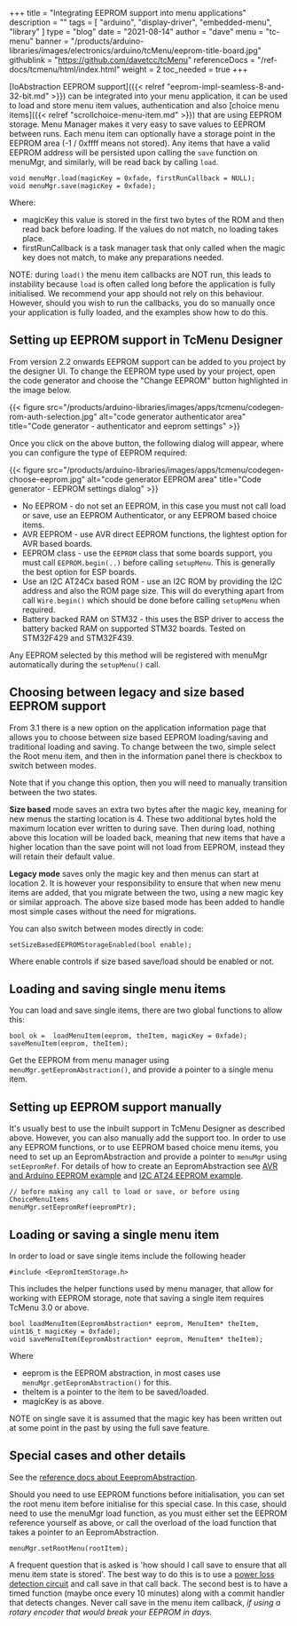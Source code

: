 +++
title = "Integrating EEPROM support into menu applications"
description = ""
tags = [ "arduino", "display-driver", "embedded-menu", "library" ]
type = "blog"
date = "2021-08-14"
author =  "dave"
menu = "tc-menu"
banner = "/products/arduino-libraries/images/electronics/arduino/tcMenu/eeprom-title-board.jpg"
githublink = "https://github.com/davetcc/tcMenu"
referenceDocs = "/ref-docs/tcmenu/html/index.html"
weight = 2
toc_needed = true
+++

[IoAbstraction EEPROM support]({{< relref "eeprom-impl-seamless-8-and-32-bit.md" >}}) can be integrated into your menu application, it can be used to load and store menu item values, authentication and also [choice menu items]({{< relref "scrollchoice-menu-item.md" >}}) that are using EEPROM storage. Menu Manager makes it very easy to save values to EEPROM between runs. Each menu item can optionally have a storage point in the EEPROM area (-1 / 0xffff means not stored). Any items that have a valid EEPROM address will be persisted upon calling the `save` function on menuMgr, and similarly, will be read back by calling `load`.

    void menuMgr.load(magicKey = 0xfade, firstRunCallback = NULL);
    void menuMgr.save(magicKey = 0xfade);

Where:

* magicKey this value is stored in the first two bytes of the ROM and then read back before loading. If the values do not match, no loading takes place.
* firstRunCallback is a task manager task that only called when the magic key does not match, to make any preparations needed.

NOTE: during `load()` the menu item callbacks are NOT run, this leads to instability because `load` is often called long before the application is fully initialised. We recommend your app should not rely on this behaviour. However, should you wish to run the callbacks, you do so manually once your application is fully loaded, and the examples show how to do this.

## Setting up EEPROM support in TcMenu Designer

From version 2.2 onwards EEPROM support can be added to you project by the designer UI. To change the EEPROM type used by your project, open the code generator and choose the "Change EEPROM" button highlighted in the image below.

{{< figure src="/products/arduino-libraries/images/apps/tcmenu/codegen-rom-auth-selection.jpg" alt="code generator authenticator area" title="Code generator - authenticator and eeprom settings" >}}

Once you click on the above button, the following dialog will appear, where you can configure the type of EEPROM required:

{{< figure src="/products/arduino-libraries/images/apps/tcmenu/codegen-choose-eeprom.jpg" alt="code generator EEPROM area" title="Code generator - EEPROM settings dialog" >}}

* No EEPROM - do not set an EEPROM, in this case you must not call load or save, use an EEPROM Authenticator, or any EEPROM based choice items.
* AVR EEPROM - use AVR direct EEPROM functions, the lightest option for AVR based boards.
* EEPROM class - use the `EEPROM` class that some boards support, you must call `EEPROM.begin(..)` before calling `setupMenu`. This is generally the best option for ESP boards.
* Use an I2C AT24Cx based ROM - use an I2C ROM by providing the I2C address and also the ROM page size. This will do everything apart from call `Wire.begin()` which should be done before calling `setupMenu` when required.
* Battery backed RAM on STM32 - this uses the BSP driver to access the battery backed RAM on supported STM32 boards. Tested on STM32F429 and STM32F439. 

Any EEPROM selected by this method will be registered with menuMgr automatically during the `setupMenu()` call.

## Choosing between legacy and size based EEPROM support

From 3.1 there is a new option on the application information page that allows you to choose between size based EEPROM loading/saving and traditional loading and saving. To change between the two, simple select the Root menu item, and then in the information panel there is checkbox to switch between modes. 

Note that if you change this option, then you will need to manually transition between the two states. 

**Size based** mode saves an extra two bytes after the magic key, meaning for new menus the starting location is 4. These two additional bytes hold the maximum location ever written to during save. Then during load, nothing above this location will be loaded back, meaning that new items that have a higher location than the save point will not load from EEPROM, instead they will retain their default value.   

**Legacy mode** saves only the magic key and then menus can start at location 2. It is however your responsibility to ensure that when new menu items are added, that you migrate between the two, using a new magic key or similar approach. The above size based mode has been added to handle most simple cases without the need for migrations.

You can also switch between modes directly in code:

    setSizeBasedEEPROMStorageEnabled(bool enable);

Where enable controls if size based save/load should be enabled or not.

## Loading and saving single menu items

You can load and save single items, there are two global functions to allow this:

    bool ok =  loadMenuItem(eeprom, theItem, magicKey = 0xfade);
    saveMenuItem(eeprom, theItem);

Get the EEPROM from menu manager using `menuMgr.getEepromAbstraction()`, and provide a pointer to a single menu item.

## Setting up EEPROM support manually

It's usually best to use the inbuilt support in TcMenu Designer as described above. However, you can also manually add the support too. In order to use any EEPROM functions, or to use EEPROM based choice menu items, you need to set up an EepromAbstraction and provide a pointer to `menuMgr` using `setEepromRef`. For details of how to create an EepromAbstraction see [AVR and Arduino EEPROM example](https://github.com/davetcc/IoAbstraction/blob/master/examples/avrEepromExample/avrEepromExample.ino) and [I2C AT24 EEPROM example](https://github.com/davetcc/IoAbstraction/blob/master/examples/i2cEepromExample/i2cEepromExample.ino).

    // before making any call to load or save, or before using ChoiceMenuItems
    menuMgr.setEepromRef(eepromPtr);
 

## Loading or saving a single menu item

In order to load or save single items include the following header

    #include <EepromItemStorage.h>

This includes the helper functions used by menu manager, that allow for working with EEPROM storage, note that saving a single item requires TcMenu 3.0 or above.

    bool loadMenuItem(EepromAbstraction* eeprom, MenuItem* theItem, uint16_t magicKey = 0xfade);
    void saveMenuItem(EepromAbstraction* eeprom, MenuItem* theItem);

Where

* eeprom is the EEPROM abstraction, in most cases use `menuMgr.getEepromAbstraction()` for this.
* theItem is a pointer to the item to be saved/loaded.
* magicKey is as above.

NOTE on single save it is assumed that the magic key has been written out at some point in the past by using the full save feature.

## Special cases and other details

See the [reference docs about EeepromAbstraction](https://www.thecoderscorner.com/ref-docs/ioabstraction/html/class_eeprom_abstraction.html).

Should you need to use EEPROM functions before initialisation, you can set the root menu item before initialise for this special case. In this case, should need to use the menuMgr load function, as you must either set the EEPROM reference yourself as above, or  call the overload of the load function that takes a pointer to an EepromAbstraction. 

    menuMgr.setRootMenu(rootItem);

A frequent question that is asked is 'how should I call save to ensure that all menu item state is stored'. The best way to do this is to use a [power loss detection circuit](https://www.thecoderscorner.com/electronics/microcontrollers/psu-control/detecting-power-loss-in-powersupply/) and call save in that call back. The second best is to have a timed function (maybe once every 10 minutes) along with a commit handler that detects changes. Never call save in the menu item callback, *if using a rotary encoder that would break your EEPROM in days.* 

